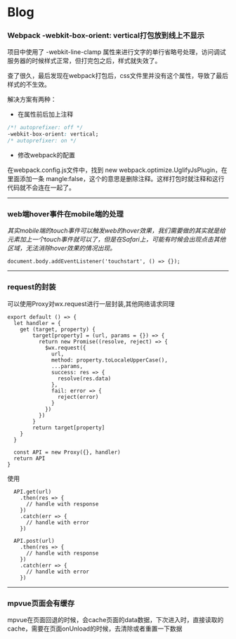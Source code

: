 # Blog

### Webpack -webkit-box-orient: vertical打包放到线上不显示

项目中使用了 -webkit-line-clamp 属性来进行文字的单行省略号处理，访问调试服务器的时候样式正常，但打完包之后，样式就失效了。

查了很久，最后发现在webpack打包后，css文件里并没有这个属性，导致了最后样式的不生效。

解决方案有两种：

* 在属性前后加上注释

```CSS
/*! autoprefixer: off */
-webkit-box-orient: vertical;
/* autoprefixer: on */
```

* 修改webpack的配置

在webpack.config.js文件中，找到 new webpack.optimize.UglifyJsPlugin，在里面添加一条 mangle:false，这个的意思是删除注释。这样打包时就注释和这行代码就不会连在一起了。

---

### web端hover事件在mobile端的处理

*其实mobile端的touch事件可以触发web的hover效果，我们需要做的其实就是给元素加上一个touch事件就可以了，但是在Safari上，可能有时候会出现点击其他区域，无法消除hover效果的情况出现。*

```
document.body.addEventListener('touchstart', () => {});
```

---

### request的封装

可以使用Proxy对wx.request进行一层封装,其他网络请求同理

```
export default () => {
  let handler = {
    get (target, property) {
        target[property] = (url, params = {}) => {
          return new Promise((resolve, reject) => {
            $wx.request({
              url,
              method: property.toLocaleUpperCase(),
              ...params,
              success: res => {
                resolve(res.data)
              },
              fail: error => {
                reject(error)
              }
            })
          })
        }
        return target[property]
    }
  }

  const API = new Proxy({}, handler)
  return API
}
```

使用

```
  API.get(url)
    .then(res => {
      // handle with response
    })
    .catch(err => {
      // handle with error
    })

  API.post(url)
    .then(res => {
      // handle with response
    })
    .catch(err => {
      // handle with error
    })
```

---

### mpvue页面会有缓存

mpvue在页面回退的时候，会cache页面的data数据，下次进入时，直接读取的cache，需要在页面onUnload的时候，去清除或者重置一下数据
